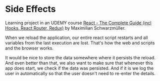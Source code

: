 # Side Effects

Learning project in an UDEMY course [React - The Complete Guide (incl Hooks, React Router, Redux)](https://www.udemy.com/course/react-the-complete-guide-incl-redux/) by Maximilian Schwarzmüller.

When we reload the application, our entire react script restarts and all variables from the last execution are lost. That's how the web and scripts and the browser works. 

It would be nice to store the data somewhere where it persists the reload. And even better than that, we also want to make sure that whenever this app does start, we check if the data was persisted. And if it is we log the user in automatically so that the user doesn't need to re-enter the details.
